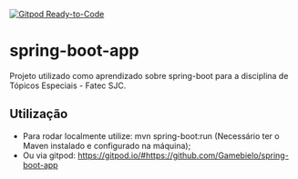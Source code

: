 [![Gitpod Ready-to-Code](https://img.shields.io/badge/Gitpod-Ready--to--Code-blue?logo=gitpod)](https://gitpod.io/#https://github.com/Gamebielo/spring-boot-app)

# spring-boot-app

Projeto utilizado como aprendizado sobre spring-boot para a disciplina de Tópicos Especiais - Fatec SJC.
## Utilização
- Para rodar localmente utilize: mvn spring-boot:run (Necessário ter o Maven instalado e configurado na máquina);  
- Ou via gitpod: https://gitpod.io/#https://github.com/Gamebielo/spring-boot-app
